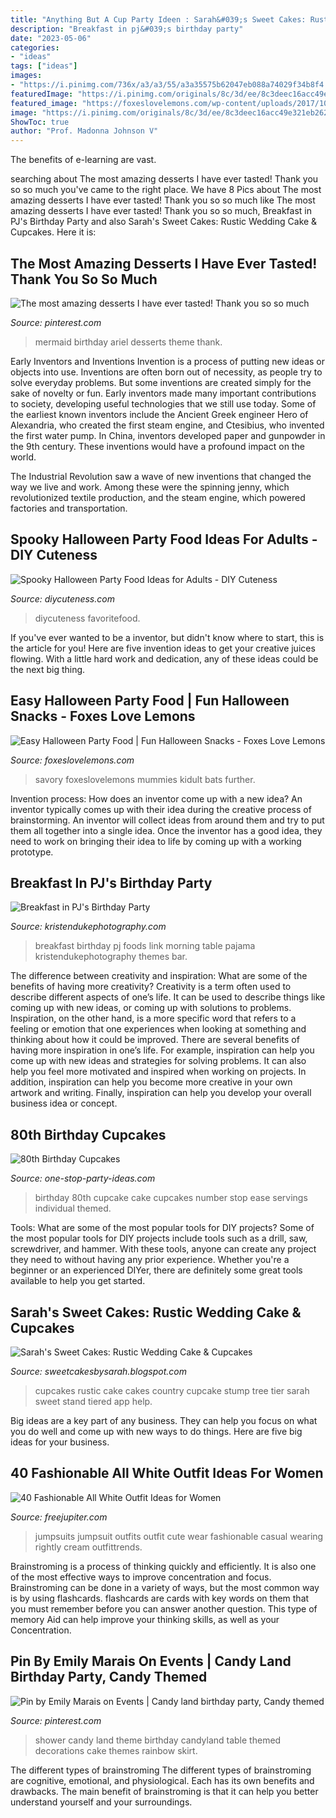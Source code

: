 ```yaml
---
title: "Anything But A Cup Party Ideen : Sarah&#039;s Sweet Cakes: Rustic Wedding Cake &amp; Cupcakes"
description: "Breakfast in pj&#039;s birthday party"
date: "2023-05-06"
categories:
- "ideas"
tags: ["ideas"]
images:
- "https://i.pinimg.com/736x/a3/a3/55/a3a35575b62047eb088a74029f34b8f4.jpg"
featuredImage: "https://i.pinimg.com/originals/8c/3d/ee/8c3deec16acc49e321eb262fb7c868fe.jpg"
featured_image: "https://foxeslovelemons.com/wp-content/uploads/2017/10/Easy-Halloween-Party-Food-720x720.jpg"
image: "https://i.pinimg.com/originals/8c/3d/ee/8c3deec16acc49e321eb262fb7c868fe.jpg"
ShowToc: true
author: "Prof. Madonna Johnson V"
---
```



The benefits of e-learning are vast.

	

		
searching about The most amazing desserts I have ever tasted! Thank you so so much you've came to the right place. We have 8 Pics about The most amazing desserts I have ever tasted! Thank you so so much like The most amazing desserts I have ever tasted! Thank you so so much, Breakfast in PJ&#039;s Birthday Party and also Sarah&#039;s Sweet Cakes: Rustic Wedding Cake &amp; Cupcakes. Here it is:
		
    
## The Most Amazing Desserts I Have Ever Tasted! Thank You So So Much

<img loading=lazy src="https://i.pinimg.com/736x/a3/a3/55/a3a35575b62047eb088a74029f34b8f4.jpg" onerror="this.onerror=null;this.src='https://tse1.mm.bing.net/th?id=OIP.KXHK51DnCJTmEFqQ9HsO0wHaHZ&amp;pid=15.1';" alt="The most amazing desserts I have ever tasted! Thank you so so much">

_Source: pinterest.com_

>mermaid birthday ariel desserts theme thank. 

	

Early Inventors and Inventions
Invention is a process of putting new ideas or objects into use. Inventions are often born out of necessity, as people try to solve everyday problems. But some inventions are created simply for the sake of novelty or fun. Early inventors made many important contributions to society, developing useful technologies that we still use today.
Some of the earliest known inventors include the Ancient Greek engineer Hero of Alexandria, who created the first steam engine, and Ctesibius, who invented the first water pump. In China, inventors developed paper and gunpowder in the 9th century. These inventions would have a profound impact on the world.

The Industrial Revolution saw a wave of new inventions that changed the way we live and work. Among these were the spinning jenny, which revolutionized textile production, and the steam engine, which powered factories and transportation.

    
## Spooky Halloween Party Food Ideas For Adults - DIY Cuteness

<img loading=lazy src="https://diycuteness.com/wp-content/uploads/2018/06/Halloween-Party-Treats.jpg" onerror="this.onerror=null;this.src='https://tse4.mm.bing.net/th?id=OIP.Hddr1Nb4OGp5_iSEHesoQAHaQs&amp;pid=15.1';" alt="Spooky Halloween Party Food Ideas for Adults - DIY Cuteness">

_Source: diycuteness.com_

>diycuteness favoritefood. 

	

If you've ever wanted to be a inventor, but didn't know where to start, this is the article for you! Here are five invention ideas to get your creative juices flowing. With a little hard work and dedication, any of these ideas could be the next big thing.

    
## Easy Halloween Party Food | Fun Halloween Snacks - Foxes Love Lemons

<img loading=lazy src="https://foxeslovelemons.com/wp-content/uploads/2017/10/Easy-Halloween-Party-Food-720x720.jpg" onerror="this.onerror=null;this.src='https://tse1.mm.bing.net/th?id=OIP.CDX4FI2dsF9xK1mso8FpKwHaHa&amp;pid=15.1';" alt="Easy Halloween Party Food | Fun Halloween Snacks - Foxes Love Lemons">

_Source: foxeslovelemons.com_

>savory foxeslovelemons mummies kidult bats further. 

	

Invention process: How does an inventor come up with a new idea?
An inventor typically comes up with their idea during the creative process of brainstorming. An inventor will collect ideas from around them and try to put them all together into a single idea. Once the inventor has a good idea, they need to work on bringing their idea to life by coming up with a working prototype.

    
## Breakfast In PJ&#039;s Birthday Party

<img loading=lazy src="https://www.kristendukephotography.com/wp-content/uploads/2013/06/breakfast-party.jpg" onerror="this.onerror=null;this.src='https://tse2.mm.bing.net/th?id=OIP.TGFqOS1ieinzWGflQHYJzwHaE8&amp;pid=15.1';" alt="Breakfast in PJ&#039;s Birthday Party">

_Source: kristendukephotography.com_

>breakfast birthday pj foods link morning table pajama kristendukephotography themes bar. 

	

The difference between creativity and inspiration: What are some of the benefits of having more creativity?
Creativity is a term often used to describe different aspects of one’s life. It can be used to describe things like coming up with new ideas, or coming up with solutions to problems. Inspiration, on the other hand, is a more specific word that refers to a feeling or emotion that one experiences when looking at something and thinking about how it could be improved.
There are several benefits of having more inspiration in one’s life. For example, inspiration can help you come up with new ideas and strategies for solving problems. It can also help you feel more motivated and inspired when working on projects. In addition, inspiration can help you become more creative in your own artwork and writing. Finally, inspiration can help you develop your overall business idea or concept.

    
## 80th Birthday Cupcakes

<img loading=lazy src="http://www.one-stop-party-ideas.com/images/80th-Birthday-Cupcakes-Eighty.jpg" onerror="this.onerror=null;this.src='https://tse3.mm.bing.net/th?id=OIP.2v--d7tvFMaYbMFkdneY7wHaET&amp;pid=15.1';" alt="80th Birthday Cupcakes">

_Source: one-stop-party-ideas.com_

>birthday 80th cupcake cake cupcakes number stop ease servings individual themed. 

	

Tools: What are some of the most popular tools for DIY projects?
Some of the most popular tools for DIY projects include tools such as a drill, saw, screwdriver, and hammer. With these tools, anyone can create any project they need to without having any prior experience. Whether you're a beginner or an experienced DIYer, there are definitely some great tools available to help you get started.

    
## Sarah&#039;s Sweet Cakes: Rustic Wedding Cake &amp; Cupcakes

<img loading=lazy src="http://1.bp.blogspot.com/-DAjK4ssbdJE/UJPJ2_oU-wI/AAAAAAAAKAM/tOdQOhY75WY/s1600/rusticcake.jpg" onerror="this.onerror=null;this.src='https://tse3.mm.bing.net/th?id=OIP.47Ykpsxaaw5wjf3Enc_dqAHaNI&amp;pid=15.1';" alt="Sarah&#039;s Sweet Cakes: Rustic Wedding Cake &amp; Cupcakes">

_Source: sweetcakesbysarah.blogspot.com_

>cupcakes rustic cake cakes country cupcake stump tree tier sarah sweet stand tiered app help. 

	

Big ideas are a key part of any business. They can help you focus on what you do well and come up with new ways to do things. Here are five big ideas for your business.

    
## 40 Fashionable All White Outfit Ideas For Women

<img loading=lazy src="http://www.freejupiter.com/wp-content/uploads/2017/03/fashionable-all-white-outfit-ideas-for-women-2b.jpg" onerror="this.onerror=null;this.src='https://tse2.mm.bing.net/th?id=OIP.hbuRPpy25KYtpEN3qqcdZwHaLC&amp;pid=15.1';" alt="40 Fashionable All White Outfit Ideas for Women">

_Source: freejupiter.com_

>jumpsuits jumpsuit outfits outfit cute wear fashionable casual wearing rightly cream outfittrends. 

	

Brainstroming is a process of thinking quickly and efficiently. It is also one of the most effective ways to improve concentration and focus. Brainstroming can be done in a variety of ways, but the most common way is by using flashcards. flashcards are cards with key words on them that you must remember before you can answer another question. This type of memory Aid can help improve your thinking skills, as well as your Concentration.

    
## Pin By Emily Marais On Events | Candy Land Birthday Party, Candy Themed

<img loading=lazy src="https://i.pinimg.com/originals/8c/3d/ee/8c3deec16acc49e321eb262fb7c868fe.jpg" onerror="this.onerror=null;this.src='https://tse3.mm.bing.net/th?id=OIP._fEDeuReFFWvhKLaFpH-ywHaLE&amp;pid=15.1';" alt="Pin by Emily Marais on Events | Candy land birthday party, Candy themed">

_Source: pinterest.com_

>shower candy land theme birthday candyland table themed decorations cake themes rainbow skirt. 

	

The different types of brainstroming
The different types of brainstroming are cognitive, emotional, and physiological. Each has its own benefits and drawbacks. The main benefit of brainstroming is that it can help you better understand yourself and your surroundings.

